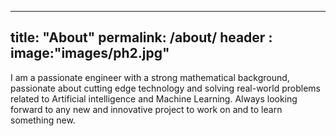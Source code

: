----
title: "About"
permalink: /about/
header :
  image:"images/ph2.jpg"
----
I am a passionate engineer with a strong mathematical background, passionate about cutting edge technology and solving real-world problems related to Artificial intelligence and Machine Learning. Always looking forward to any new and innovative project to work on and to learn something new.
